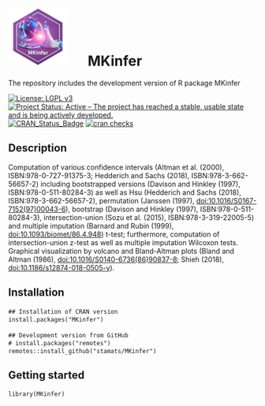 # <img src="https://github.com/stamats/MKinfer/raw/master/hex-MKinfer.png" alt="MKinfer" width="120"/> &emsp; MKinfer
The repository includes the development version of R package MKinfer

[![License: LGPL v3](https://img.shields.io/badge/License-LGPL%20v3-blue.svg)](https://www.gnu.org/licenses/lgpl-3.0)
[![Project Status: Active – The project has reached a stable, usable state and is being actively developed.](https://www.repostatus.org/badges/latest/active.svg)](https://www.repostatus.org/#active)
[![CRAN_Status_Badge](http://www.r-pkg.org/badges/version/MKinfer)](http://cran.r-project.org/package=MKinfer)
[![cran checks](https://badges.cranchecks.info/summary/MKinfer.svg)](https://cran.r-project.org/web/checks/check_results_MKinfer.html)

## Description
Computation of various confidence intervals (Altman et al. (2000), ISBN:978-0-727-91375-3; 
Hedderich and Sachs (2018), ISBN:978-3-662-56657-2) including bootstrapped versions 
(Davison and Hinkley (1997), ISBN:978-0-511-80284-3) as well as 
Hsu (Hedderich and Sachs (2018), ISBN:978-3-662-56657-2), 
permutation (Janssen (1997), <doi:10.1016/S0167-7152(97)00043-6>), 
bootstrap (Davison and Hinkley (1997), ISBN:978-0-511-80284-3), intersection-union 
(Sozu et al. (2015), ISBN:978-3-319-22005-5) and multiple imputation 
(Barnard and Rubin (1999), <doi:10.1093/biomet/86.4.948>) t-test; furthermore, 
computation of intersection-union z-test as well as multiple imputation Wilcoxon 
tests. Graphical visualization by volcano and Bland-Altman plots (Bland and Altman (1986), <doi:10.1016/S0140-6736(86)90837-8>; Shieh (2018), <doi:10.1186/s12874-018-0505-y>).

## Installation

```{r, eval = FALSE}
## Installation of CRAN version
install.packages("MKinfer")

## Development version from GitHub
# install.packages("remotes")
remotes::install_github("stamats/MKinfer")
```

## Getting started

```{r}
library(MKinfer)
```
